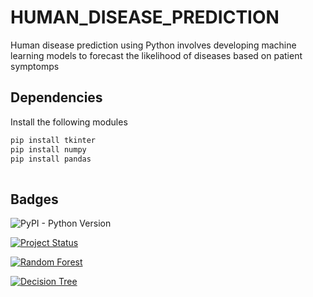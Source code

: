
# HUMAN_DISEASE_PREDICTION
Human disease prediction using Python involves developing machine learning models to forecast the likelihood of diseases based on patient symptomps


## Dependencies

Install the following modules

```bash
pip install tkinter
pip install numpy
pip install pandas
  
```
    
## Badges



![PyPI - Python Version](https://img.shields.io/pypi/pyversions/tensorflow)

[![Project Status](https://img.shields.io/badge/status-active-brightgreen.svg)](https://github.com/your-username/your-repo)

[![Random Forest](https://img.shields.io/badge/Algorithm-Random_Forest-blue.svg)](https://scikit-learn.org/stable/modules/ensemble.html#random-forests)

[![Decision Tree](https://img.shields.io/badge/Algorithm-Decision%20Tree-blue.svg)](https://scikit-learn.org/stable/modules/tree.html)
